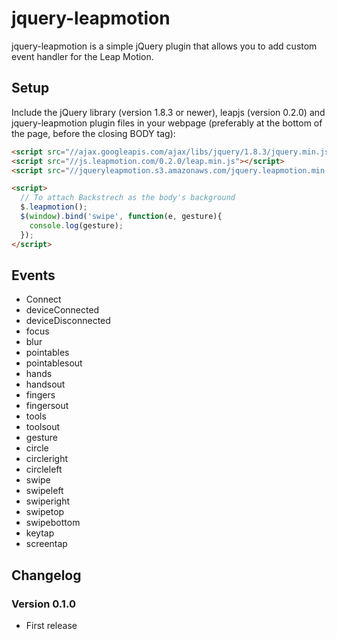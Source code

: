 # jquery-leapmotion

jquery-leapmotion is a simple jQuery plugin that allows you to add custom event handler for the Leap Motion.

## Setup

Include the jQuery library (version 1.8.3 or newer), leapjs (version 0.2.0) and jquery-leapmotion plugin files in your webpage (preferably at the bottom of the page, before the closing BODY tag):

```html
<script src="//ajax.googleapis.com/ajax/libs/jquery/1.8.3/jquery.min.js"></script>
<script src="//js.leapmotion.com/0.2.0/leap.min.js"></script>
<script src="//jqueryleapmotion.s3.amazonaws.com/jquery.leapmotion.min.js"></script>

<script>
  // To attach Backstrech as the body's background
  $.leapmotion();
  $(window).bind('swipe', function(e, gesture){
    console.log(gesture);
  });
</script>
```

## Events

- Connect
- deviceConnected
- deviceDisconnected
- focus
- blur
- pointables
- pointablesout
- hands
- handsout
- fingers
- fingersout
- tools
- toolsout
- gesture
- circle
- circleright
- circleleft
- swipe
- swipeleft
- swiperight
- swipetop
- swipebottom
- keytap
- screentap

## Changelog

### Version 0.1.0

* First release
